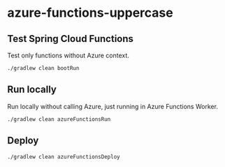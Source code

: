# azure-functions-uppercase

## Test Spring Cloud Functions

Test only functions without Azure context.

```shell
./gradlew clean bootRun
```

## Run locally

Run locally without calling Azure, just running in Azure Functions Worker.

```shell
./gradlew clean azureFunctionsRun
```

## Deploy

```shell
./gradlew clean azureFunctionsDeploy
```
